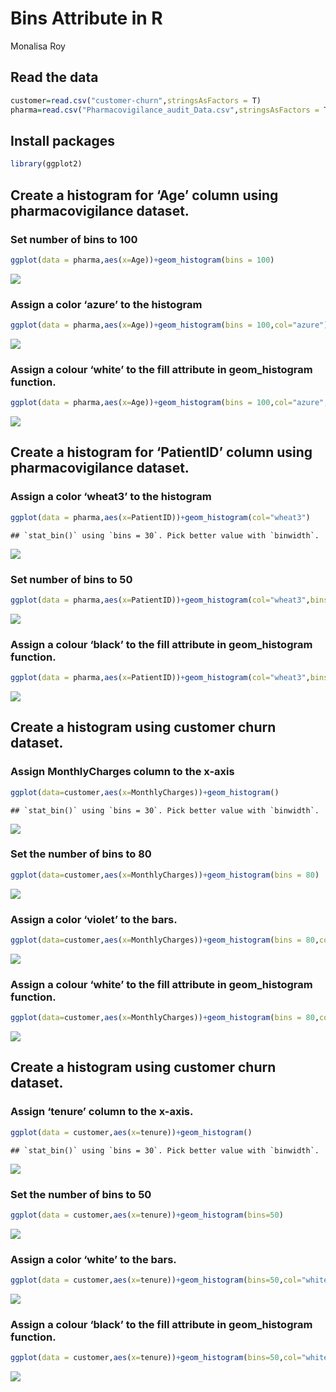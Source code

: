 Bins Attribute in R
================
Monalisa Roy

## Read the data

``` r
customer=read.csv("customer-churn",stringsAsFactors = T)
pharma=read.csv("Pharmacovigilance_audit_Data.csv",stringsAsFactors = T)
```

## Install packages

``` r
library(ggplot2)
```

## Create a histogram for ‘Age’ column using pharmacovigilance dataset.

### Set number of bins to 100

``` r
ggplot(data = pharma,aes(x=Age))+geom_histogram(bins = 100)
```

![](Bins-Attribute_in_R_files/figure-gfm/unnamed-chunk-3-1.png)<!-- -->

### Assign a color ‘azure’ to the histogram

``` r
ggplot(data = pharma,aes(x=Age))+geom_histogram(bins = 100,col="azure")
```

![](Bins-Attribute_in_R_files/figure-gfm/unnamed-chunk-4-1.png)<!-- -->

### Assign a colour ‘white’ to the fill attribute in geom_histogram function.

``` r
ggplot(data = pharma,aes(x=Age))+geom_histogram(bins = 100,col="azure",fill="white")
```

![](Bins-Attribute_in_R_files/figure-gfm/unnamed-chunk-5-1.png)<!-- -->

## Create a histogram for ‘PatientID’ column using pharmacovigilance dataset.

### Assign a color ‘wheat3’ to the histogram

``` r
ggplot(data = pharma,aes(x=PatientID))+geom_histogram(col="wheat3")
```

    ## `stat_bin()` using `bins = 30`. Pick better value with `binwidth`.

![](Bins-Attribute_in_R_files/figure-gfm/unnamed-chunk-6-1.png)<!-- -->

### Set number of bins to 50

``` r
ggplot(data = pharma,aes(x=PatientID))+geom_histogram(col="wheat3",bins = 50)
```

![](Bins-Attribute_in_R_files/figure-gfm/unnamed-chunk-7-1.png)<!-- -->

### Assign a colour ‘black’ to the fill attribute in geom_histogram function.

``` r
ggplot(data = pharma,aes(x=PatientID))+geom_histogram(col="wheat3",bins = 50,fill="black")
```

![](Bins-Attribute_in_R_files/figure-gfm/unnamed-chunk-8-1.png)<!-- -->

## Create a histogram using customer churn dataset.

### Assign MonthlyCharges column to the x-axis

``` r
ggplot(data=customer,aes(x=MonthlyCharges))+geom_histogram()
```

    ## `stat_bin()` using `bins = 30`. Pick better value with `binwidth`.

![](Bins-Attribute_in_R_files/figure-gfm/unnamed-chunk-9-1.png)<!-- -->

### Set the number of bins to 80

``` r
ggplot(data=customer,aes(x=MonthlyCharges))+geom_histogram(bins = 80)
```

![](Bins-Attribute_in_R_files/figure-gfm/unnamed-chunk-10-1.png)<!-- -->

### Assign a color ‘violet’ to the bars.

``` r
ggplot(data=customer,aes(x=MonthlyCharges))+geom_histogram(bins = 80,col="violet")
```

![](Bins-Attribute_in_R_files/figure-gfm/unnamed-chunk-11-1.png)<!-- -->

### Assign a colour ‘white’ to the fill attribute in geom_histogram function.

``` r
ggplot(data=customer,aes(x=MonthlyCharges))+geom_histogram(bins = 80,col="violet",fill="white")
```

![](Bins-Attribute_in_R_files/figure-gfm/unnamed-chunk-12-1.png)<!-- -->

## Create a histogram using customer churn dataset.

### Assign ‘tenure’ column to the x-axis.

``` r
ggplot(data = customer,aes(x=tenure))+geom_histogram()
```

    ## `stat_bin()` using `bins = 30`. Pick better value with `binwidth`.

![](Bins-Attribute_in_R_files/figure-gfm/unnamed-chunk-13-1.png)<!-- -->

### Set the number of bins to 50

``` r
ggplot(data = customer,aes(x=tenure))+geom_histogram(bins=50)
```

![](Bins-Attribute_in_R_files/figure-gfm/unnamed-chunk-14-1.png)<!-- -->

### Assign a color ‘white’ to the bars.

``` r
ggplot(data = customer,aes(x=tenure))+geom_histogram(bins=50,col="white")
```

![](Bins-Attribute_in_R_files/figure-gfm/unnamed-chunk-15-1.png)<!-- -->

### Assign a colour ‘black’ to the fill attribute in geom_histogram function.

``` r
ggplot(data = customer,aes(x=tenure))+geom_histogram(bins=50,col="white",fill="black")
```

![](Bins-Attribute_in_R_files/figure-gfm/unnamed-chunk-16-1.png)<!-- -->
